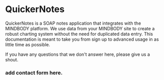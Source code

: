 # QuickerNotes

QuickerNotes is a SOAP notes application that integrates with the MINDBODY platform. We use data from your 
MINDBODY site to create a robust charting system without the need for duplicated data entry. This documentation
is meant to take you from sign up to advanced usage in as little time as possible. 

If you have any questions that we don't answer here, please give us a shout.

### add contact form here.
